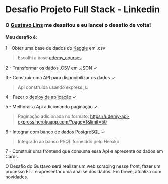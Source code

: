 # Desafio Projeto Full Stack - Linkedin

### O [Gustavo Lins](https://www.linkedin.com/in/gustavo-lins/) me desafiou e eu lancei o desafio de volta!

#### Meu desafio é:

1 - Obter uma base de dados do [Kaggle](https://www.kaggle.com/) em .csv

> Escolhi a base [udemy_courses](https://www.kaggle.com/andrewmvd/udemy-courses)

2 - Transformar os dados .CSV em .JSON ✓

3 - Construir uma API para disponibilizar os dados ✓

> Api construída usando express.js.

4 - Fazer o [deploy da aplicação](https://udemy-api-express.herokuapp.com/) ✓

5 - Melhorar a Api adicionando paginação ✓

> Paginação adicionada no formato: https://udemy-api-express.herokuapp.com/?page=1&limit=50

6 - Integrar com banco de dados PostgreSQL ✓

> Integrado ao banco PSQL fornecido pelo Heroku

7 - Construir uma frontend que consuma essa Api e apresente os dados em Cards.

O Desafio do Gustavo será realizar um web scraping nesse front, fazer um processo ETL e apresentar uma análise dos dados. Em breve, atualizo com novidades.
